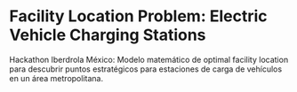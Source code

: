# Facility Location Problem: Electric Vehicle Charging Stations
Hackathon Iberdrola México: Modelo matemático de optimal facility location para descubrir puntos estratégicos para estaciones de carga de vehículos en un área metropolitana.
